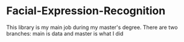 # Facial-Expression-Recognition
This library is my main job during my master's degree.
There are two branches: main is data and master is what I did
